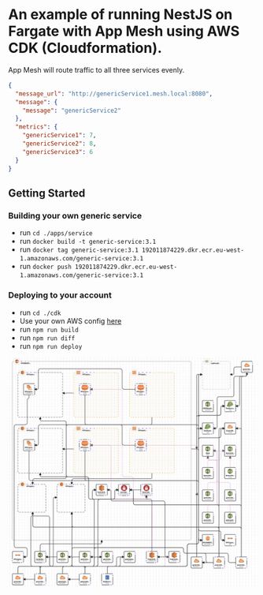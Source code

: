 # An example of running NestJS on Fargate with App Mesh using AWS CDK (Cloudformation).

App Mesh will route traffic to all three services evenly.

```JSON
{
  "message_url": "http://genericService1.mesh.local:8080",
  "message": {
    "message": "genericService2"
  },
  "metrics": {
    "genericService1": 7,
    "genericService2": 8,
    "genericService3": 6
  }
}
```

## Getting Started

### Building your own generic service
- run `cd ./apps/service`
- run `docker build -t generic-service:3.1`
- run `docker tag generic-service:3.1 192011874229.dkr.ecr.eu-west-1.amazonaws.com/generic-service:3.1`
- run `docker push 192011874229.dkr.ecr.eu-west-1.amazonaws.com/generic-service:3.1`

### Deploying to your account
- run `cd ./cdk`
- Use your own AWS config [here](/cdk/bin/meshdemo.ts)
- run `npm run build`
- run `npm run diff`
- run `npm run deploy`

![alt text](/docs/design.png)